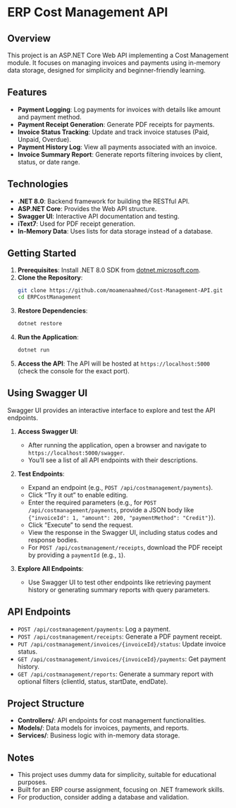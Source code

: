 # ERP Cost Management API

## Overview
This project is an ASP.NET Core Web API implementing a Cost Management module. It focuses on managing invoices and payments using in-memory data storage, designed for simplicity and beginner-friendly learning.

## Features
- **Payment Logging**: Log payments for invoices with details like amount and payment method.
- **Payment Receipt Generation**: Generate PDF receipts for payments.
- **Invoice Status Tracking**: Update and track invoice statuses (Paid, Unpaid, Overdue).
- **Payment History Log**: View all payments associated with an invoice.
- **Invoice Summary Report**: Generate reports filtering invoices by client, status, or date range.

## Technologies
- **.NET 8.0**: Backend framework for building the RESTful API.
- **ASP.NET Core**: Provides the Web API structure.
- **Swagger UI**: Interactive API documentation and testing.
- **iText7**: Used for PDF receipt generation.
- **In-Memory Data**: Uses lists for data storage instead of a database.

## Getting Started
1. **Prerequisites**: Install .NET 8.0 SDK from [dotnet.microsoft.com](https://dotnet.microsoft.com).
2. **Clone the Repository**:
   ```bash
   git clone https://github.com/moamenaahmed/Cost-Management-API.git
   cd ERPCostManagement
   ```
3. **Restore Dependencies**:
   ```bash
   dotnet restore
   ```
4. **Run the Application**:
   ```bash
   dotnet run
   ```
5. **Access the API**: The API will be hosted at `https://localhost:5000` (check the console for the exact port).

## Using Swagger UI
Swagger UI provides an interactive interface to explore and test the API endpoints.

1. **Access Swagger UI**:
   - After running the application, open a browser and navigate to `https://localhost:5000/swagger`.
   - You’ll see a list of all API endpoints with their descriptions.

2. **Test Endpoints**:
   - Expand an endpoint (e.g., `POST /api/costmanagement/payments`).
   - Click “Try it out” to enable editing.
   - Enter the required parameters (e.g., for `POST /api/costmanagement/payments`, provide a JSON body like `{"invoiceId": 1, "amount": 200, "paymentMethod": "Credit"}`).
   - Click “Execute” to send the request.
   - View the response in the Swagger UI, including status codes and response bodies.
   - For `POST /api/costmanagement/receipts`, download the PDF receipt by providing a `paymentId` (e.g., `1`).

3. **Explore All Endpoints**:
   - Use Swagger UI to test other endpoints like retrieving payment history or generating summary reports with query parameters.

## API Endpoints
- `POST /api/costmanagement/payments`: Log a payment.
- `POST /api/costmanagement/receipts`: Generate a PDF payment receipt.
- `PUT /api/costmanagement/invoices/{invoiceId}/status`: Update invoice status.
- `GET /api/costmanagement/invoices/{invoiceId}/payments`: Get payment history.
- `GET /api/costmanagement/reports`: Generate a summary report with optional filters (clientId, status, startDate, endDate).

## Project Structure
- **Controllers/**: API endpoints for cost management functionalities.
- **Models/**: Data models for invoices, payments, and reports.
- **Services/**: Business logic with in-memory data storage.

## Notes
- This project uses dummy data for simplicity, suitable for educational purposes.
- Built for an ERP course assignment, focusing on .NET framework skills.
- For production, consider adding a database and validation.
